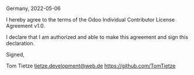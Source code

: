 Germany, 2022-05-06

I hereby agree to the terms of the Odoo Individual Contributor License
Agreement v1.0.

I declare that I am authorized and able to make this agreement and sign this
declaration.

Signed,

Tom Tietze tietze.development@web.de https://github.com/TomTietze
